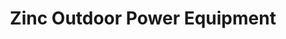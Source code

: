 ---
title: "Zinc Outdoor Power Equipment"
url: /mars-hill/zinc-outdoor-power-equipment/
shop: Platzpflege
---